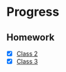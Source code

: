 # Progress
## Homework
- [x] [Class 2](Assignments/02_command_line_chipotle.md)
- [x] [Class 3](Assignments/03_python_homework_chipotle.py)
